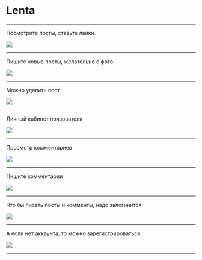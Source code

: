 # Lenta

***
Посмотрите посты,  ставьте лайки.

![](https://monsterok.ru/lenta/readme/Post.jpg)  
***
Пишите новые посты, желательно с фото.

![](https://monsterok.ru/lenta/readme/NewPost.jpg)  
***
Можно удалить пост

![](https://monsterok.ru/lenta/readme/DeletePost.jpg)  
***
Личный кабинет ползователя

![](https://monsterok.ru/lenta/readme/Profile.jpg)  
***
Просмотр комментариев

![](https://monsterok.ru/lenta/readme/Comments.jpg)  
***
Пишите комментарии

![](https://monsterok.ru/lenta/readme/NewComments.jpg)  
***
Что бы писать посты и комменты, надо залогинится

![](https://monsterok.ru/lenta/readme/Login.jpg)  
***
А если нет аккаунта, то можно зарегистрироваться

![](https://monsterok.ru/lenta/readme/Register.jpg)  
***
